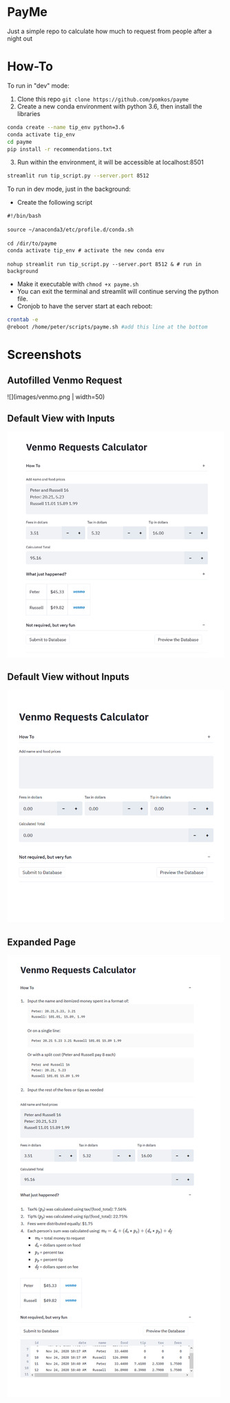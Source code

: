 # PayMe
Just a simple repo to calculate how much to request from people after a night out

# How-To

To run in "dev" mode:

1. Clone this repo `git clone https://github.com/pomkos/payme`
2. Create a new conda environment with python 3.6, then install the libraries
  ```bash
  conda create --name tip_env python=3.6
  conda activate tip_env
  cd payme
  pip install -r recommendations.txt
  ```
3. Run within the environment, it will be accessible at localhost:8501
  ```bash
  streamlit run tip_script.py --server.port 8512 
  ```
To run in dev mode, just in the background:

* Create the following script
```
#!/bin/bash

source ~/anaconda3/etc/profile.d/conda.sh

cd /dir/to/payme
conda activate tip_env # activate the new conda env

nohup streamlit run tip_script.py --server.port 8512 & # run in background
```
* Make it executable with `chmod +x payme.sh`
* You can exit the terminal and streamlit will continue serving the python file. 
* Cronjob to have the server start at each reboot:
```bash
crontab -e
@reboot /home/peter/scripts/payme.sh #add this line at the bottom
```

# Screenshots

## Autofilled Venmo Request
![](images/venmo.png | width=50)

## Default View with Inputs
![](images/yes_input.png?raw=true)

## Default View without Inputs
![](images/no_input.png?raw=true)

## Expanded Page
![](images/whole_page.png?raw=true)

